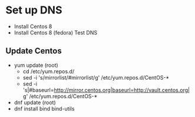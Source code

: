 # Set up DNS
- Install Centos 8
- Install Centos 8 (fedora) Test DNS
## Update Centos 
- yum update (root)
    - cd /etc/yum.repos.d/
    - sed -i 's/mirrorlist/#mirrorlist/g' /etc/yum.repos.d/CentOS-*
    - sed -i 's|#baseurl=http://mirror.centos.org|baseurl=http://vault.centos.org|g' /etc/yum.repos.d/CentOS-*
- dnf update (root)
- dnf install bind bind-utils